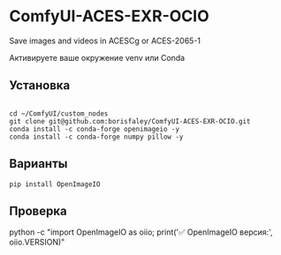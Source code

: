 # ComfyUI-ACES-EXR-OCIO
Save images and videos in ACESCg or ACES-2065-1

Активируете ваше окружение venv или Conda

## Установка

```

cd ~/ComfyUI/custom_nodes
git clone git@github.com:borisfaley/ComfyUI-ACES-EXR-OCIO.git
conda install -c conda-forge openimageio -y
conda install -c conda-forge numpy pillow -y

```

## Варианты
```
pip install OpenImageIO
```
## Проверка 
python -c "import OpenImageIO as oiio; print('✅ OpenImageIO версия:', oiio.VERSION)"


